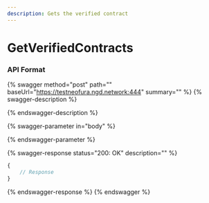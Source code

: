 ```yaml
---
description: Gets the verified contract
---
```


# GetVerifiedContracts

### API Format

{% swagger method="post" path="" baseUrl="https://testneofura.ngd.network:444" summary="" %}
{% swagger-description %}

{% endswagger-description %}

{% swagger-parameter in="body" %}

{% endswagger-parameter %}

{% swagger-response status="200: OK" description="" %}
```javascript
{
    // Response
}
```
{% endswagger-response %}
{% endswagger %}
